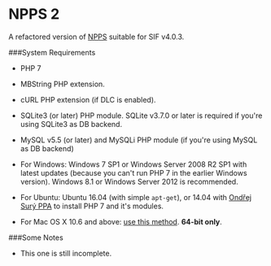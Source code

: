 NPPS 2
======

A refactored version of [NPPS](https://github.com/MikuAuahDark/NPPS) suitable for SIF v4.0.3.

###System Requirements

* PHP 7

* MBString PHP extension.

* cURL PHP extension (if DLC is enabled).

* SQLite3 (or later) PHP module. SQLite v3.7.0 or later is required if you're using SQLite3 as DB backend.

* MySQL v5.5 (or later) and MySQLi PHP module (if you're using MySQL as DB backend)

* For Windows: Windows 7 SP1 or Windows Server 2008 R2 SP1 with latest updates (because you can't run PHP 7 in the earlier Windows version). Windows 8.1 or Windows Server 2012 is recommended.

* For Ubuntu: Ubuntu 16.04 (with simple `apt-get`), or 14.04 with [Ondřej Surý PPA](https://launchpad.net/~ondrej/+archive/ubuntu/php) to install PHP 7 and it's modules.

* For Mac OS X 10.6 and above: [use this method](http://php-osx.liip.ch/). **64-bit only**.

###Some Notes

* This one is still incomplete.

